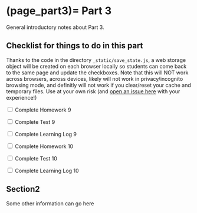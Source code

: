 (page_part3)=
Part 3
=======================

General introductory notes about Part 3.

## Checklist for things to do in this part

Thanks to the code in the directory `_static/save_state.js`, a web storage object will be created on each browser locally so students can come back to the same page and update the checkboxes. 
Note that this will NOT work across browsers, across devices, likely will not work in privacy/incognito browsing mode, and definitly will not work if you clear/reset your cache and temporary files.
Use at your own risk (and [open an issue here](https://github.com/firasm/jupyterbook_course_template/issues) with your experience!)


<label><input type="checkbox" id="box-13" class="box"> Complete Homework 9 </input></label>

<label><input type="checkbox" id="box-14" class="box"> Complete Test 9 </input></label>

<label><input type="checkbox" id="box-15" class="box"> Complete Learning Log 9 </input></label>

<label><input type="checkbox" id="box-16" class="box"> Complete Homework 10 </input></label>

<label><input type="checkbox" id="box-17" class="box"> Complete Test 10 </input></label>

<label><input type="checkbox" id="box-18" class="box"> Complete Learning Log 10 </input></label>

## Section2

Some other information can go here